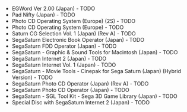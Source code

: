 - EGWord Ver 2.00 (Japan) - TODO
- Pad Nifty (Japan) - TODO
- Photo CD Operating System (Europe) (2S) - TODO
- Photo CD Operating System (Europe) - TODO
- Saturn CG Selection Vol. 1 (Japan) (Rev A) - TODO
- SegaSaturn Electronic Book Operator (Japan) - TODO
- SegaSaturn FDD Operator (Japan) - TODO
- SegaSaturn - Graphic & Sound Tools for Macintosh (Japan) - TODO
- SegaSaturn Internet 2 (Japan) - TODO
- SegaSaturn Internet Vol. 1 (Japan) - TODO
- SegaSaturn - Movie Tools - Cinepak for Sega Saturn (Japan) (Hybrid Version) - TODO
- SegaSaturn Photo CD Operator (Japan) (Rev A) - TODO
- SegaSaturn Photo CD Operator (Japan) - TODO
- SegaSaturn - SGL Tool Kit - Sega 3D Game Library (Japan) - TODO
- Special Disc with SegaSaturn Internet 2 (Japan) - TODO
